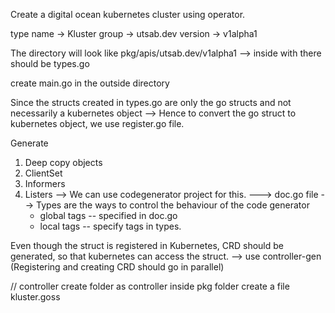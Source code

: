 Create a digital ocean kubernetes cluster using operator.

type name -> Kluster
group -> utsab.dev
version -> v1alpha1

The directory will look like
pkg/apis/utsab.dev/v1alpha1 --> inside with there should be types.go

create main.go in the outside directory

Since the structs created in types.go are only the go structs
and not necessarily a kubernetes object
--> Hence to convert the go struct to kubernetes object,
    we use register.go file.

Generate
1. Deep copy objects
2. ClientSet
3. Informers
4. Listers
--> We can use codegenerator project for this.
---> doc.go file
--> Types are the ways to control the behaviour of the code generator
    - global tags -- specified in doc.go
    - local tags -- specify tags in types.

Even though the struct is registered in Kubernetes,
CRD should be generated, so that kubernetes can access the struct.
--> use controller-gen
(Registering and creating CRD should go in parallel)


// controller
create folder as controller inside pkg folder
create a file kluster.goss